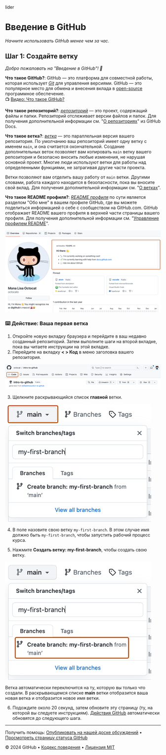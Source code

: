 lider 

<!--
<<< Примечания автора: заголовок курса >>>
Включите изображение 1280×640, название курса в предложении с заглавной буквы и краткое описание в выделенном месте.
В настройках репозитория: включите шаблонный репозиторий, добавьте свое социальное изображение 1280×640, автоматическое удаление веток head.
Добавьте свою лицензию с открытым исходным кодом, GitHub использует лицензию MIT.
-->

# Введение в GitHub

_Начните использовать GitHub менее чем за час._

</header>

<!--
<<< Примечания автора: шаг 1 >>>
Выберите 3-5 шагов для своего курса.
Первый шаг всегда самый сложный, поэтому выберите что-нибудь полегче!
Ссылка на docs.github.com для дальнейших объяснений.
Поощряйте пользователей открывать новые вкладки для шагов!
-->

## Шаг 1: Создайте ветку

_Добро пожаловать на "Введение в GitHub"! :wave:_

**Что такое GitHub?**: GitHub — это платформа для совместной работы, которая использует _[Git](https://docs.github.com/get-started/quickstart/github-glossary#git)_ для управления версиями. GitHub — это популярное место для обмена и внесения вклада в [open-source](https://docs.github.com/get-started/quickstart/github-glossary#open-source) программное обеспечение.
<br>:tv: [Видео: Что такое GitHub?](https://www.youtube.com/watch?v=pBy1zgt0XPc)

**Что такое репозиторий?**: _[репозиторий](https://docs.github.com/get-started/quickstart/github-glossary#repository)_ — это проект, содержащий файлы и папки. Репозиторий отслеживает версии файлов и папок. Для получения дополнительной информации см. "[О репозиториях](https://docs.github.com/en/repositories/creating-and-managing-repositories/about-repositories)" из GitHub Docs.

**Что такое ветка?**: _[ветка](https://docs.github.com/en/get-started/quickstart/github-glossary#branch)_ — это параллельная версия вашего репозитория. По умолчанию ваш репозиторий имеет одну ветку с именем `main`, и она считается окончательной. Создание дополнительных веток позволяет вам копировать `main` ветку вашего репозитория и безопасно вносить любые изменения, не нарушая основной проект. Многие люди используют ветки для работы над определенными функциями, не затрагивая другие части проекта.

Ветки позволяют вам отделить вашу работу от `main` ветки. Другими словами, работа каждого находится в безопасности, пока вы вносите свой вклад. Для получения дополнительной информации см. "[О ветках](https://docs.github.com/en/pull-requests/collaborating-with-pull-requests/proposing-changes-to-your-work-with-pull-requests/about-branches)".

**Что такое README профиля?**: _[README профиля](https://docs.github.com/account-and-profile/setting-up-and-managing-your-github-profile/customizing-your-profile/managing-your-profile-readme)_ по сути является разделом "Обо мне" в вашем профиле GitHub, где вы можете поделиться информацией о себе с сообществом на GitHub.com. GitHub отображает README вашего профиля в верхней части страницы вашего профиля. Для получения дополнительной информации см. "[Управление профилем README](https://docs.github.com/en/account-and-profile/setting-up-and-managing-your-github-profile/customizing-your-profile/managing-your-profile-readme)".

![profile-readme-example](/images/profile-readme-example.png)

### :keyboard: Действие: Ваша первая ветка

1. Откройте новую вкладку браузера и перейдите в ваш недавно созданный репозиторий. Затем выполните шаги на второй вкладке, пока вы читаете инструкции на этой вкладке.
2. Перейдите на вкладку **< > Код** в меню заголовка вашего репозитория.

![code-tab](/images/code-tab.png)

3. Щелкните раскрывающийся список **главной** ветки.

![main-branch-dropdown](/images/main-branch-dropdown.png)

4. В поле назовите свою ветку `my-first-branch`. В этом случае имя должно быть `my-first-branch`, чтобы запустить рабочий процесс курса.

5. Нажмите **Создать ветку: my-first-branch**, чтобы создать свою ветку.

![create-branch-button](/images/create-branch-button.png)

Ветка автоматически переключится на ту, которую вы только что создали.
В раскрывающемся списке **main** ветки отобразится ваша новая ветка и отобразится новое имя ветки.

6. Подождите около 20 секунд, затем обновите эту страницу (ту, на которой вы следуете инструкциям). [Действия GitHub](https://docs.github.com/en/actions) автоматически обновятся до следующего шага.

<footer>

<!--
<<< Примечания автора: Нижний колонтитул >>>
Добавьте ссылку для получения поддержки, страницу статуса GitHub, кодекс поведения, ссылку на лицензию.
-->

---

Получить помощь: [Опубликовать на нашей доске обсуждений](https://github.com/orgs/skills/discussions/categories/introduction-to-github) • [Просмотреть страницу статуса GitHub](https://www.githubstatus.com/)

© 2024 GitHub • [Кодекс поведения](https://www.contributor-covenant.org/version/2/1/code_of_conduct/code_of_conduct.md) • [Лицензия MIT](https://gh.io/mit)

</footer>
 